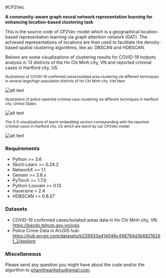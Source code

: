 #CP2Vec

**A community-aware graph neural network representation learning for enhancing location-based clustering task**

This is the source code of *CP2Vec* model which is a geographical location-based representation learning via graph attention network (GAT). The achieved representations of locations are then used to facilitate the density-based spatial clustering algorithms, like as: DBSCAN and HDBSCAN.

Belows are some visualizations of clustering results for COVID-19 hotpots analysis in 13 districts of the Ho Chi Minh city, VN and reported criminal cases in Hartford city, US.


<sup>Illustrations of COVID-19 confirmed cases/isolated area clustering via different techniques in several large/high-population districts of Ho Chi Minh city, Viet Nam</sup>

![alt text](https://github.com/phamtheanhphu/CP2Vec/blob/main/images/hcm_covid_data.png?raw=true)

<sup>Illustrations of police reported criminal case clustering via different techniques in Hartford city, United States</sup>

![alt text](https://github.com/phamtheanhphu/CP2Vec/blob/main/images/us_crime_data.png?raw=true)

<sup>The 3-D visualizations of learnt embedding vectors corresponding with the reported criminal cases in Hartford city, US which are learnt by our CP2Vec model</sup>

![alt text](https://github.com/phamtheanhphu/CP2Vec/blob/main/images/us_crime_pca_tsne.png?raw=true)


### Requirements

- Python >= 3.6
- Skicit-Learn >= 0.24.2
- NetworkX >= 1.1
- Gensim >= 3.8.x
- PyTorch >= 1.7.0
- Python-Louvain >= 0.13
- Haversine > 2.4
- HDBSCAN >= 0.8.27


### Datasets

- COVID-19 confirmed cases/isolated areas data in Ho Chi Minh city, VN: https://bando.tphcm.gov.vn/ogis
- Police Crime Data in ArcGIS hub: https://hub.arcgis.com/datasets/b226933a414046c498764d3b6821826f_2/explore


### Miscellaneous

Please send any question you might have about the code and/or the algorithm to <phamtheanhphu@gmail.com>.
